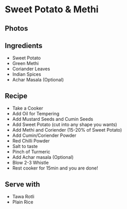 # Sweet Potato & Methi

## Photos

## Ingredients
* Sweet Potato
* Green Methi
* Coriander Leaves
* Indian Spices 
* Achar Masala (Optional)

## Recipe
* Take a Cooker
* Add Oil for Tempering
* Add Mustard Seeds and Cumin Seeds
* Add Sweet Potato (cut into any shape you wants)
* Add Methi and Coriender (15-20% of Sweet Potato)
* Add Cumin/Coriender Powder
* Red Chilli Powder
* Salt to taste
* Pinch of Turmeric
* Add Achar masala (Optional)
* Blow 2-3 Whistle
* Rest cooker for 15min and you are done!

## Serve with
* Tawa Rotli
* Plain Rice